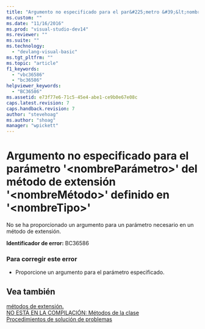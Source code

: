 ```yaml
---
title: "Argumento no especificado para el par&#225;metro &#39;&lt;nombrePar&#225;metro&gt;&#39; del m&#233;todo de extensi&#243;n &#39;&lt;nombreM&#233;todo&gt;&#39; definido en &#39;&lt;nombreTipo&gt;&#39; | Microsoft Docs"
ms.custom: ""
ms.date: "11/16/2016"
ms.prod: "visual-studio-dev14"
ms.reviewer: ""
ms.suite: ""
ms.technology: 
  - "devlang-visual-basic"
ms.tgt_pltfrm: ""
ms.topic: "article"
f1_keywords: 
  - "vbc36586"
  - "bc36586"
helpviewer_keywords: 
  - "BC36586"
ms.assetid: e73f77e6-71c5-45e4-abe1-ce9b0e67e08c
caps.latest.revision: 7
caps.handback.revision: 7
author: "stevehoag"
ms.author: "shoag"
manager: "wpickett"
---
```

# Argumento no especificado para el par&#225;metro &#39;&lt;nombrePar&#225;metro&gt;&#39; del m&#233;todo de extensi&#243;n &#39;&lt;nombreM&#233;todo&gt;&#39; definido en &#39;&lt;nombreTipo&gt;&#39;
No se ha proporcionado un argumento para un parámetro necesario en un método de extensión.  
  
 **Identificador de error:** BC36586  
  
### Para corregir este error  
  
-   Proporcione un argumento para el parámetro especificado.  
  
## Vea también  
 [métodos de extensión.](/dotnet/visual-basic/programming-guide/language-features/procedures/extension-methods)   
 [NO ESTÁ EN LA COMPILACIÓN: Métodos de la clase](http://msdn.microsoft.com/es-es/326214bb-6367-48e7-bb24-714844791400)   
 [Procedimientos de solución de problemas](/dotnet/visual-basic/programming-guide/language-features/procedures/troubleshooting-procedures)